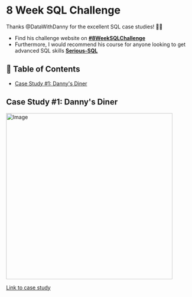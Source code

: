 # 8 Week SQL Challenge

Thanks @DataWithDanny for the excellent SQL case studies! 👋🏻
* Find his challenge website on **[#8WeekSQLChallenge](https://8weeksqlchallenge.com)**
* Furthermore, I would recommend his course for anyone looking to get advanced SQL skills **[Serious-SQL](https://www.datawithdanny.com/courses/serious-sql)**

## 📕 Table of Contents
- [Case Study #1: Danny's Diner](https://github.com/sharma-ji/8weeksofsqlchallenge/blob/main/Case_study1.sql)

## Case Study #1: Danny's Diner 
<img src="https://8weeksqlchallenge.com/images/case-study-designs/1.png" alt="Image" width="450" height="450">

[Link to case study](https://8weeksqlchallenge.com/case-study-1/)
